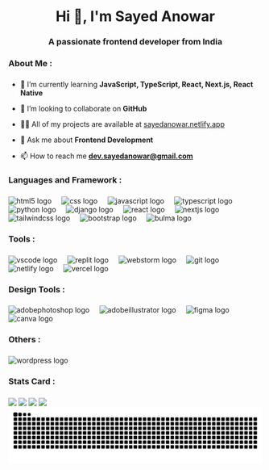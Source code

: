 <h1 align="center">Hi 👋, I'm Sayed Anowar</h1>
<h3 align="center">A passionate frontend developer from India</h3>

###

<h3 align="left">About Me :</h3>

###

- 🌱 I’m currently learning **JavaScript, TypeScript, React, Next.js, React Native**

- 🤝 I’m looking to collaborate on **GitHub**

- 👨‍💻 All of my projects are available at [sayedanowar.netlify.app](https://sayedanowar.netlify.app/)

- 💬 Ask me about **Frontend Development**

- 📫 How to reach me **dev.sayedanowar@gmail.com**

###

<h3 align="left">Languages and Framework :</h3>

###

<div align="left">
  <img src="https://cdn.jsdelivr.net/gh/devicons/devicon/icons/html5/html5-original.svg" height="40" alt="html5 logo"  />
  <img width="12" />
  <img src="https://cdn.jsdelivr.net/gh/devicons/devicon/icons/css3/css3-original.svg" height="40" alt="css logo"  />
  <img width="12" />
  <img src="https://cdn.jsdelivr.net/gh/devicons/devicon/icons/javascript/javascript-original.svg" height="40" alt="javascript logo"  />
  <img width="12" />
  <img src="https://cdn.jsdelivr.net/gh/devicons/devicon/icons/typescript/typescript-original.svg" height="40" alt="typescript logo"  />
  <img width="12" />
  <img src="https://cdn.jsdelivr.net/gh/devicons/devicon/icons/python/python-original.svg" height="40" alt="python logo"  />
  <img width="12" />
  <img src="https://skillicons.dev/icons?i=django" height="40" alt="django logo"  />
  <img width="12" />
  <img src="https://skillicons.dev/icons?i=react" height="40" alt="react logo"  />
  <img width="12" />
  <img src="https://cdn.jsdelivr.net/gh/devicons/devicon/icons/nextjs/nextjs-original.svg" height="40" alt="nextjs logo"  />
  <img width="12" />
  <img src="https://skillicons.dev/icons?i=tailwind" height="40" alt="tailwindcss logo"  />
  <img width="12" />
  <img src="https://skillicons.dev/icons?i=bootstrap" height="40" alt="bootstrap logo"  />
  <img width="12" />
  <img src="https://cdn.jsdelivr.net/gh/devicons/devicon/icons/bulma/bulma-plain.svg" height="40" alt="bulma logo"  />
</div>

###

<h3 align="left">Tools :</h3>

###

<div align="left">
  <img src="https://cdn.jsdelivr.net/gh/devicons/devicon/icons/vscode/vscode-original.svg" height="40" alt="vscode logo"  />
  <img width="12" />
  <img src="https://skillicons.dev/icons?i=replit" height="40" alt="replit logo"  />
  <img width="12" />
  <img src="https://cdn.jsdelivr.net/gh/devicons/devicon/icons/webstorm/webstorm-original.svg" height="40" alt="webstorm logo"  />
  <img width="12" />
  <img src="https://cdn.jsdelivr.net/gh/devicons/devicon/icons/git/git-original.svg" height="40" alt="git logo"  />
  <img width="12" />
  <img src="https://skillicons.dev/icons?i=netlify" height="40" alt="netlify logo"  />
  <img width="12" />
  <img src="https://skillicons.dev/icons?i=vercel" height="40" alt="vercel logo"  />
</div>

###

<h3 align="left">Design Tools :</h3>

###

<div align="left">
  <img src="https://skillicons.dev/icons?i=ps" height="40" alt="adobephotoshop logo"  />
  <img width="12" />
  <img src="https://skillicons.dev/icons?i=ai" height="40" alt="adobeillustrator logo"  />
  <img width="12" />
  <img src="https://skillicons.dev/icons?i=figma" height="40" alt="figma logo"  />
  <img width="12" />
  <img src="https://cdn.jsdelivr.net/gh/devicons/devicon/icons/canva/canva-original.svg" height="40" alt="canva logo"  />
</div>

###

<h3 align="left">Others :</h3>

###

<div align="left">
  <img src="https://skillicons.dev/icons?i=wordpress" height="40" alt="wordpress logo"  />
</div>

###

<h3 align="left">Stats Card :</h3>

###

<img src="https://github-readme-stats.vercel.app/api/top-langs/?username=iamsayedanowar&hide_title=true&layout=compact&theme=dark&text_color=cccccc&border_radius=16&border_color=808080" />

<img src="https://github-readme-stats.vercel.app/api?username=iamsayedanowar&show_icons=true&hide_title=true&rank_icon=github&include_all_commits=true&theme=dark&ring_color=80ff9b&text_color=cccccc&border_radius=16&border_color=808080" />

<img src="https://github-readme-streak-stats.herokuapp.com?user=iamsayedanowar&theme=dark&border_radius=16&date_format=j%20M%5B%20Y%5D&border=808080&ring=80FF9B&fire=80FF9B&currStreakLabel=80FF9B" />

<img src="https://github-readme-activity-graph.vercel.app/graph?username=iamsayedanowar&bg_color=0d0d0d&color=cccccc&line=26a642&point=cccccc&area=true&hide_title=true&area_color=26a642&border_color=cccccc" />

<img src="https://raw.githubusercontent.com/iamsayedanowar/iamsayedanowar/output/snake.svg" alt="Snake animation" />
